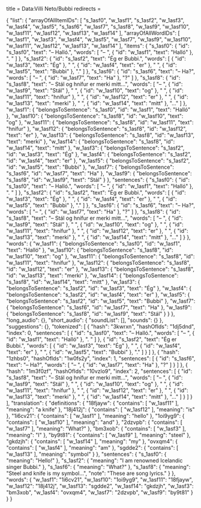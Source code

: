 title = Data:Villi Neto/Bubbi
redirects =
>>>>

{
    "list": {
        "arrayOfAllItemIDs": [
            "s_1asf0",
            "w_1asf1",
            "s_1asf2",
            "w_1asf3",
            "w_1asf4",
            "w_1asf5",
            "s_1asf6",
            "w_1asf7",
            "s_1asf8",
            "w_1asf9",
            "w_1asf10",
            "w_1asf11",
            "w_1asf12",
            "w_1asf13",
            "w_1asf14"
        ],
        "arrayOfAllWordIDs": [
            "w_1asf1",
            "w_1asf3",
            "w_1asf4",
            "w_1asf5",
            "w_1asf7",
            "w_1asf9",
            "w_1asf10",
            "w_1asf11",
            "w_1asf12",
            "w_1asf13",
            "w_1asf14"
        ],
        "items": {
            "s_1asf0": {
                "id": "s_1asf0",
                "text": "– Halló.",
                "words": [
                    "– ",
                    {
                        "id": "w_1asf1",
                        "text": "Halló"
                    },
                    ". "
                ]
            },
            "s_1asf2": {
                "id": "s_1asf2",
                "text": "Ég er Bubbi.",
                "words": [
                    {
                        "id": "w_1asf3",
                        "text": "Ég"
                    },
                    " ",
                    {
                        "id": "w_1asf4",
                        "text": "er"
                    },
                    " ",
                    {
                        "id": "w_1asf5",
                        "text": "Bubbi"
                    },
                    "."
                ]
            },
            "s_1asf6": {
                "id": "s_1asf6",
                "text": "– Ha?",
                "words": [
                    "– ",
                    {
                        "id": "w_1asf7",
                        "text": "Ha"
                    },
                    "?"
                ]
            },
            "s_1asf8": {
                "id": "s_1asf8",
                "text": "– Stál og hnífur er merki mitt...",
                "words": [
                    "– ",
                    {
                        "id": "w_1asf9",
                        "text": "Stál"
                    },
                    " ",
                    {
                        "id": "w_1asf10",
                        "text": "og"
                    },
                    " ",
                    {
                        "id": "w_1asf11",
                        "text": "hnífur"
                    },
                    " ",
                    {
                        "id": "w_1asf12",
                        "text": "er"
                    },
                    " ",
                    {
                        "id": "w_1asf13",
                        "text": "merki"
                    },
                    " ",
                    {
                        "id": "w_1asf14",
                        "text": "mitt"
                    },
                    "..."
                ]
            },
            "w_1asf1": {
                "belongsToSentence": "s_1asf0",
                "id": "w_1asf1",
                "text": "Halló"
            },
            "w_1asf10": {
                "belongsToSentence": "s_1asf8",
                "id": "w_1asf10",
                "text": "og"
            },
            "w_1asf11": {
                "belongsToSentence": "s_1asf8",
                "id": "w_1asf11",
                "text": "hnífur"
            },
            "w_1asf12": {
                "belongsToSentence": "s_1asf8",
                "id": "w_1asf12",
                "text": "er"
            },
            "w_1asf13": {
                "belongsToSentence": "s_1asf8",
                "id": "w_1asf13",
                "text": "merki"
            },
            "w_1asf14": {
                "belongsToSentence": "s_1asf8",
                "id": "w_1asf14",
                "text": "mitt"
            },
            "w_1asf3": {
                "belongsToSentence": "s_1asf2",
                "id": "w_1asf3",
                "text": "Ég"
            },
            "w_1asf4": {
                "belongsToSentence": "s_1asf2",
                "id": "w_1asf4",
                "text": "er"
            },
            "w_1asf5": {
                "belongsToSentence": "s_1asf2",
                "id": "w_1asf5",
                "text": "Bubbi"
            },
            "w_1asf7": {
                "belongsToSentence": "s_1asf6",
                "id": "w_1asf7",
                "text": "Ha"
            },
            "w_1asf9": {
                "belongsToSentence": "s_1asf8",
                "id": "w_1asf9",
                "text": "Stál"
            }
        },
        "sentences": {
            "s_1asf0": {
                "id": "s_1asf0",
                "text": "– Halló.",
                "words": [
                    "– ",
                    {
                        "id": "w_1asf1",
                        "text": "Halló"
                    },
                    ". "
                ]
            },
            "s_1asf2": {
                "id": "s_1asf2",
                "text": "Ég er Bubbi.",
                "words": [
                    {
                        "id": "w_1asf3",
                        "text": "Ég"
                    },
                    " ",
                    {
                        "id": "w_1asf4",
                        "text": "er"
                    },
                    " ",
                    {
                        "id": "w_1asf5",
                        "text": "Bubbi"
                    },
                    "."
                ]
            },
            "s_1asf6": {
                "id": "s_1asf6",
                "text": "– Ha?",
                "words": [
                    "– ",
                    {
                        "id": "w_1asf7",
                        "text": "Ha"
                    },
                    "?"
                ]
            },
            "s_1asf8": {
                "id": "s_1asf8",
                "text": "– Stál og hnífur er merki mitt...",
                "words": [
                    "– ",
                    {
                        "id": "w_1asf9",
                        "text": "Stál"
                    },
                    " ",
                    {
                        "id": "w_1asf10",
                        "text": "og"
                    },
                    " ",
                    {
                        "id": "w_1asf11",
                        "text": "hnífur"
                    },
                    " ",
                    {
                        "id": "w_1asf12",
                        "text": "er"
                    },
                    " ",
                    {
                        "id": "w_1asf13",
                        "text": "merki"
                    },
                    " ",
                    {
                        "id": "w_1asf14",
                        "text": "mitt"
                    },
                    "..."
                ]
            }
        },
        "words": {
            "w_1asf1": {
                "belongsToSentence": "s_1asf0",
                "id": "w_1asf1",
                "text": "Halló"
            },
            "w_1asf10": {
                "belongsToSentence": "s_1asf8",
                "id": "w_1asf10",
                "text": "og"
            },
            "w_1asf11": {
                "belongsToSentence": "s_1asf8",
                "id": "w_1asf11",
                "text": "hnífur"
            },
            "w_1asf12": {
                "belongsToSentence": "s_1asf8",
                "id": "w_1asf12",
                "text": "er"
            },
            "w_1asf13": {
                "belongsToSentence": "s_1asf8",
                "id": "w_1asf13",
                "text": "merki"
            },
            "w_1asf14": {
                "belongsToSentence": "s_1asf8",
                "id": "w_1asf14",
                "text": "mitt"
            },
            "w_1asf3": {
                "belongsToSentence": "s_1asf2",
                "id": "w_1asf3",
                "text": "Ég"
            },
            "w_1asf4": {
                "belongsToSentence": "s_1asf2",
                "id": "w_1asf4",
                "text": "er"
            },
            "w_1asf5": {
                "belongsToSentence": "s_1asf2",
                "id": "w_1asf5",
                "text": "Bubbi"
            },
            "w_1asf7": {
                "belongsToSentence": "s_1asf6",
                "id": "w_1asf7",
                "text": "Ha"
            },
            "w_1asf9": {
                "belongsToSentence": "s_1asf8",
                "id": "w_1asf9",
                "text": "Stál"
            }
        }
    },
    "long_audio": {},
    "short_audio": {
        "soundList": [],
        "sounds": {}
    },
    "suggestions": {},
    "tokenized": [
        {
            "hash": "3kwrxn",
            "hashOfIds": "1dj5dnd",
            "index": 0,
            "sentences": [
                {
                    "id": "s_1asf0",
                    "text": "– Halló.",
                    "words": [
                        "– ",
                        {
                            "id": "w_1asf1",
                            "text": "Halló"
                        },
                        ". "
                    ]
                },
                {
                    "id": "s_1asf2",
                    "text": "Ég er Bubbi.",
                    "words": [
                        {
                            "id": "w_1asf3",
                            "text": "Ég"
                        },
                        " ",
                        {
                            "id": "w_1asf4",
                            "text": "er"
                        },
                        " ",
                        {
                            "id": "w_1asf5",
                            "text": "Bubbi"
                        },
                        "."
                    ]
                }
            ]
        },
        {
            "hash": "1zhbs0",
            "hashOfIds": "1w0fs2y",
            "index": 1,
            "sentences": [
                {
                    "id": "s_1asf6",
                    "text": "– Ha?",
                    "words": [
                        "– ",
                        {
                            "id": "w_1asf7",
                            "text": "Ha"
                        },
                        "?"
                    ]
                }
            ]
        },
        {
            "hash": "1m3f0zf",
            "hashOfIds": "10vzlo9",
            "index": 2,
            "sentences": [
                {
                    "id": "s_1asf8",
                    "text": "– Stál og hnífur er merki mitt...",
                    "words": [
                        "– ",
                        {
                            "id": "w_1asf9",
                            "text": "Stál"
                        },
                        " ",
                        {
                            "id": "w_1asf10",
                            "text": "og"
                        },
                        " ",
                        {
                            "id": "w_1asf11",
                            "text": "hnífur"
                        },
                        " ",
                        {
                            "id": "w_1asf12",
                            "text": "er"
                        },
                        " ",
                        {
                            "id": "w_1asf13",
                            "text": "merki"
                        },
                        " ",
                        {
                            "id": "w_1asf14",
                            "text": "mitt"
                        },
                        "..."
                    ]
                }
            ]
        }
    ],
    "translation": {
        "definitions": {
            "18fjayw": {
                "contains": [
                    "w_1asf11"
                ],
                "meaning": "a knife"
            },
            "18j412j": {
                "contains": [
                    "w_1asf12"
                ],
                "meaning": "is"
            },
            "1i6cv21": {
                "contains": [
                    "w_1asf1"
                ],
                "meaning": "hello"
            },
            "1oi9yg9": {
                "contains": [
                    "w_1asf10"
                ],
                "meaning": "and"
            },
            "2dzvpb": {
                "contains": [
                    "w_1asf7"
                ],
                "meaning": "What?"
            },
            "bm3xob": {
                "contains": [
                    "w_1asf3"
                ],
                "meaning": "I"
            },
            "by9t81": {
                "contains": [
                    "w_1asf9"
                ],
                "meaning": "steel"
            },
            "gkdzjh": {
                "contains": [
                    "w_1asf14"
                ],
                "meaning": "my"
            },
            "ovxqm4": {
                "contains": [
                    "w_1asf4"
                ],
                "meaning": "am"
            },
            "sgdde2": {
                "contains": [
                    "w_1asf13"
                ],
                "meaning": "symbol"
            }
        },
        "sentences": {
            "s_1asf0": {
                "meaning": "Hello!"
            },
            "s_1asf2": {
                "meaning": "I am renowned Icelandic singer Bubbi."
            },
            "s_1asf6": {
                "meaning": "What?"
            },
            "s_1asf8": {
                "meaning": "Steel and knife is my symbol...",
                "note": "These are song lyrics."
            }
        },
        "words": {
            "w_1asf1": "1i6cv21",
            "w_1asf10": "1oi9yg9",
            "w_1asf11": "18fjayw",
            "w_1asf12": "18j412j",
            "w_1asf13": "sgdde2",
            "w_1asf14": "gkdzjh",
            "w_1asf3": "bm3xob",
            "w_1asf4": "ovxqm4",
            "w_1asf7": "2dzvpb",
            "w_1asf9": "by9t81"
        }
    }
}